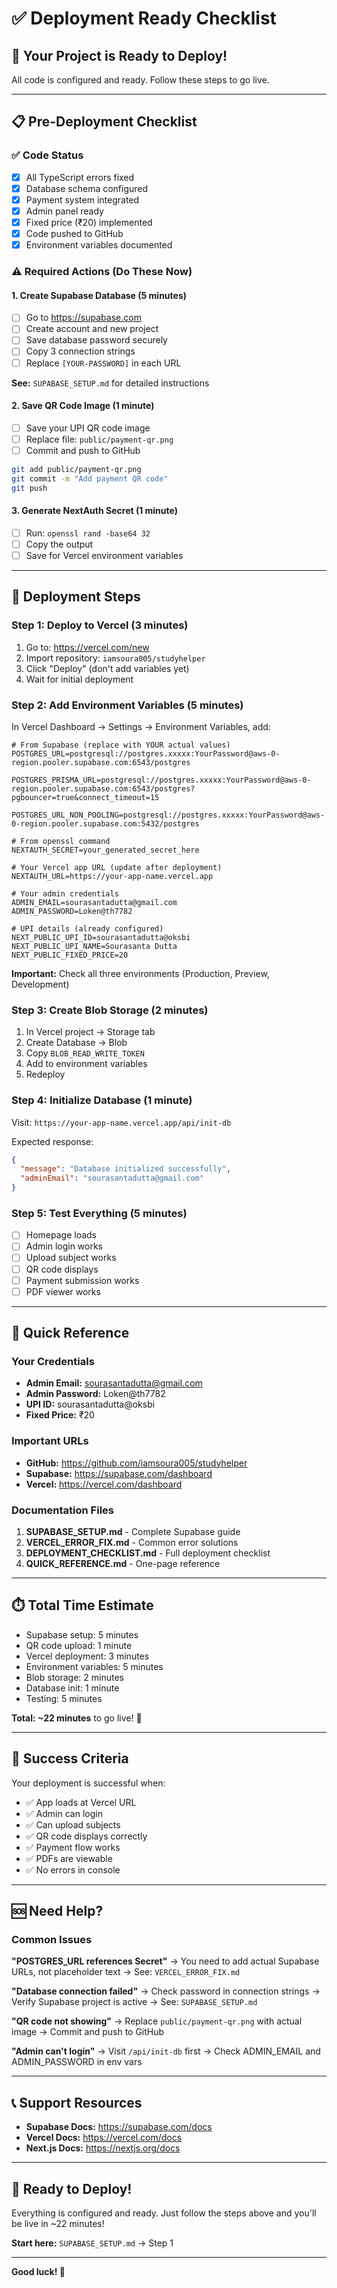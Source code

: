 # ✅ Deployment Ready Checklist

## 🎯 Your Project is Ready to Deploy!

All code is configured and ready. Follow these steps to go live.

---

## 📋 Pre-Deployment Checklist

### ✅ Code Status
- [x] All TypeScript errors fixed
- [x] Database schema configured
- [x] Payment system integrated
- [x] Admin panel ready
- [x] Fixed price (₹20) implemented
- [x] Code pushed to GitHub
- [x] Environment variables documented

### ⚠️ Required Actions (Do These Now)

#### 1. Create Supabase Database (5 minutes)
- [ ] Go to https://supabase.com
- [ ] Create account and new project
- [ ] Save database password securely
- [ ] Copy 3 connection strings
- [ ] Replace `[YOUR-PASSWORD]` in each URL

**See:** `SUPABASE_SETUP.md` for detailed instructions

#### 2. Save QR Code Image (1 minute)
- [ ] Save your UPI QR code image
- [ ] Replace file: `public/payment-qr.png`
- [ ] Commit and push to GitHub

```bash
git add public/payment-qr.png
git commit -m "Add payment QR code"
git push
```

#### 3. Generate NextAuth Secret (1 minute)
- [ ] Run: `openssl rand -base64 32`
- [ ] Copy the output
- [ ] Save for Vercel environment variables

---

## 🚀 Deployment Steps

### Step 1: Deploy to Vercel (3 minutes)

1. Go to: https://vercel.com/new
2. Import repository: `iamsoura005/studyhelper`
3. Click "Deploy" (don't add variables yet)
4. Wait for initial deployment

### Step 2: Add Environment Variables (5 minutes)

In Vercel Dashboard → Settings → Environment Variables, add:

```env
# From Supabase (replace with YOUR actual values)
POSTGRES_URL=postgresql://postgres.xxxxx:YourPassword@aws-0-region.pooler.supabase.com:6543/postgres

POSTGRES_PRISMA_URL=postgresql://postgres.xxxxx:YourPassword@aws-0-region.pooler.supabase.com:6543/postgres?pgbouncer=true&connect_timeout=15

POSTGRES_URL_NON_POOLING=postgresql://postgres.xxxxx:YourPassword@aws-0-region.pooler.supabase.com:5432/postgres

# From openssl command
NEXTAUTH_SECRET=your_generated_secret_here

# Your Vercel app URL (update after deployment)
NEXTAUTH_URL=https://your-app-name.vercel.app

# Your admin credentials
ADMIN_EMAIL=sourasantadutta@gmail.com
ADMIN_PASSWORD=Loken@th7782

# UPI details (already configured)
NEXT_PUBLIC_UPI_ID=sourasantadutta@oksbi
NEXT_PUBLIC_UPI_NAME=Sourasanta Dutta
NEXT_PUBLIC_FIXED_PRICE=20
```

**Important:** Check all three environments (Production, Preview, Development)

### Step 3: Create Blob Storage (2 minutes)

1. In Vercel project → Storage tab
2. Create Database → Blob
3. Copy `BLOB_READ_WRITE_TOKEN`
4. Add to environment variables
5. Redeploy

### Step 4: Initialize Database (1 minute)

Visit: `https://your-app-name.vercel.app/api/init-db`

Expected response:
```json
{
  "message": "Database initialized successfully",
  "adminEmail": "sourasantadutta@gmail.com"
}
```

### Step 5: Test Everything (5 minutes)

- [ ] Homepage loads
- [ ] Admin login works
- [ ] Upload subject works
- [ ] QR code displays
- [ ] Payment submission works
- [ ] PDF viewer works

---

## 🔑 Quick Reference

### Your Credentials
- **Admin Email:** sourasantadutta@gmail.com
- **Admin Password:** Loken@th7782
- **UPI ID:** sourasantadutta@oksbi
- **Fixed Price:** ₹20

### Important URLs
- **GitHub:** https://github.com/iamsoura005/studyhelper
- **Supabase:** https://supabase.com/dashboard
- **Vercel:** https://vercel.com/dashboard

### Documentation Files
1. **SUPABASE_SETUP.md** - Complete Supabase guide
2. **VERCEL_ERROR_FIX.md** - Common error solutions
3. **DEPLOYMENT_CHECKLIST.md** - Full deployment checklist
4. **QUICK_REFERENCE.md** - One-page reference

---

## ⏱️ Total Time Estimate

- Supabase setup: 5 minutes
- QR code upload: 1 minute
- Vercel deployment: 3 minutes
- Environment variables: 5 minutes
- Blob storage: 2 minutes
- Database init: 1 minute
- Testing: 5 minutes

**Total: ~22 minutes** to go live! 🚀

---

## 🎯 Success Criteria

Your deployment is successful when:
- ✅ App loads at Vercel URL
- ✅ Admin can login
- ✅ Can upload subjects
- ✅ QR code displays correctly
- ✅ Payment flow works
- ✅ PDFs are viewable
- ✅ No errors in console

---

## 🆘 Need Help?

### Common Issues

**"POSTGRES_URL references Secret"**
→ You need to add actual Supabase URLs, not placeholder text
→ See: `VERCEL_ERROR_FIX.md`

**"Database connection failed"**
→ Check password in connection strings
→ Verify Supabase project is active
→ See: `SUPABASE_SETUP.md`

**"QR code not showing"**
→ Replace `public/payment-qr.png` with actual image
→ Commit and push to GitHub

**"Admin can't login"**
→ Visit `/api/init-db` first
→ Check ADMIN_EMAIL and ADMIN_PASSWORD in env vars

---

## 📞 Support Resources

- **Supabase Docs:** https://supabase.com/docs
- **Vercel Docs:** https://vercel.com/docs
- **Next.js Docs:** https://nextjs.org/docs

---

## 🎉 Ready to Deploy!

Everything is configured and ready. Just follow the steps above and you'll be live in ~22 minutes!

**Start here:** `SUPABASE_SETUP.md` → Step 1

---

**Good luck! 🚀**
